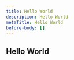 ```yaml
---
title: Hello World
description: Hello World
metaTitle: Hello World
before-body: []
---
```

## Hello World
